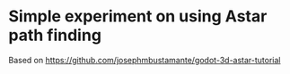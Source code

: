 # Simple experiment on using Astar path finding

Based on https://github.com/josephmbustamante/godot-3d-astar-tutorial

